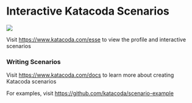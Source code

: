 # Interactive Katacoda Scenarios

[![](http://shields.katacoda.com/katacoda/esse/count.svg)](https://www.katacoda.com/esse "Get your profile on Katacoda.com")

Visit https://www.katacoda.com/esse to view the profile and interactive scenarios

### Writing Scenarios
Visit https://www.katacoda.com/docs to learn more about creating Katacoda scenarios

For examples, visit https://github.com/katacoda/scenario-example
